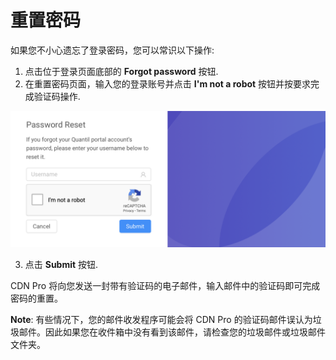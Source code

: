 # 重置密码

如果您不小心遗忘了登录密码，您可以常识以下操作:

1. 点击位于登录页面底部的 **Forgot password** 按钮.
2. 在重置密码页面，输入您的登录账号并点击 **I'm not a robot** 按钮并按要求完成验证码操作.

<p align=center><img src="/docs/resources/images/accessing-portal/password-reset.png" alt="forgot password" width="900"></p>

3. 点击 **Submit** 按钮.

CDN Pro 将向您发送一封带有验证码的电子邮件，输入邮件中的验证码即可完成密码的重置。

**Note**: 有些情况下，您的邮件收发程序可能会将 CDN Pro 的验证码邮件误认为垃圾邮件。因此如果您在收件箱中没有看到该邮件，请检查您的垃圾邮件或垃圾邮件文件夹。

